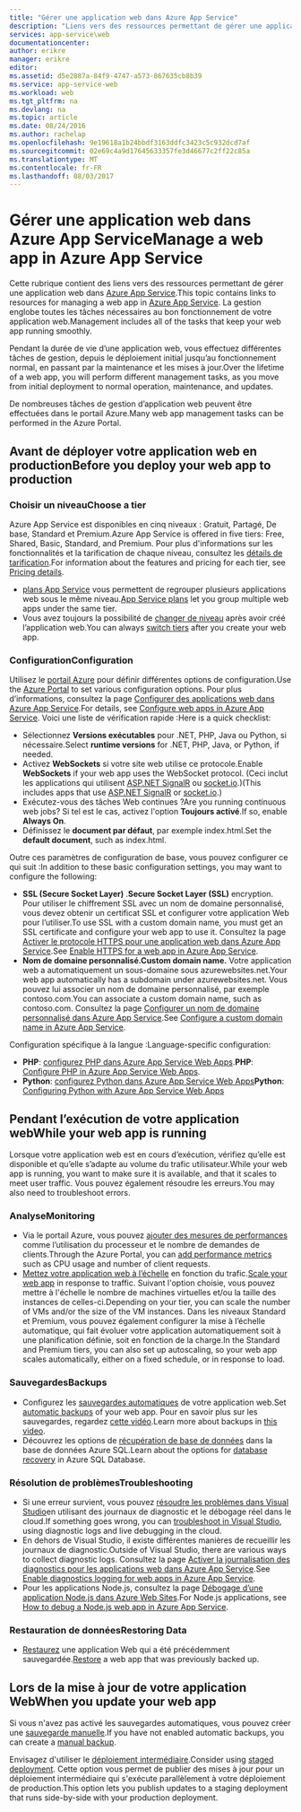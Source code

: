 ```yaml
---
title: "Gérer une application web dans Azure App Service"
description: "Liens vers des ressources permettant de gérer une application web dans Azure App Service."
services: app-service\web
documentationcenter: 
author: erikre
manager: erikre
editor: 
ms.assetid: d5e2887a-84f9-4747-a573-867635cb8b39
ms.service: app-service-web
ms.workload: web
ms.tgt_pltfrm: na
ms.devlang: na
ms.topic: article
ms.date: 08/24/2016
ms.author: rachelap
ms.openlocfilehash: 9e19618a1b24bbdf3163ddfc3423c5c932dcd7af
ms.sourcegitcommit: 02e69c4a9d17645633357fe3d46677c2ff22c85a
ms.translationtype: MT
ms.contentlocale: fr-FR
ms.lasthandoff: 08/03/2017
---
```

# <a name="manage-a-web-app-in-azure-app-service"></a><span data-ttu-id="f9e41-103">Gérer une application web dans Azure App Service</span><span class="sxs-lookup"><span data-stu-id="f9e41-103">Manage a web app in Azure App Service</span></span>
<span data-ttu-id="f9e41-104">Cette rubrique contient des liens vers des ressources permettant de gérer une application web dans [Azure App Service](http://go.microsoft.com/fwlink/?LinkId=529714).</span><span class="sxs-lookup"><span data-stu-id="f9e41-104">This topic contains links to resources for managing a web app in [Azure App Service](http://go.microsoft.com/fwlink/?LinkId=529714).</span></span> <span data-ttu-id="f9e41-105">La gestion englobe toutes les tâches nécessaires au bon fonctionnement de votre application web.</span><span class="sxs-lookup"><span data-stu-id="f9e41-105">Management includes all of the tasks that keep your web app running smoothly.</span></span> 

<span data-ttu-id="f9e41-106">Pendant la durée de vie d’une application web, vous effectuez différentes tâches de gestion, depuis le déploiement initial jusqu’au fonctionnement normal, en passant par la maintenance et les mises à jour.</span><span class="sxs-lookup"><span data-stu-id="f9e41-106">Over the lifetime of a web app, you will perform different management tasks, as you move from initial deployment to normal operation, maintenance, and updates.</span></span>

<span data-ttu-id="f9e41-107">De nombreuses tâches de gestion d’application web peuvent être effectuées dans le portail Azure.</span><span class="sxs-lookup"><span data-stu-id="f9e41-107">Many web app management tasks can be performed in the Azure Portal.</span></span>

## <a name="before-you-deploy-your-web-app-to-production"></a><span data-ttu-id="f9e41-108">Avant de déployer votre application web en production</span><span class="sxs-lookup"><span data-stu-id="f9e41-108">Before you deploy your web app to production</span></span>
### <a name="choose-a-tier"></a><span data-ttu-id="f9e41-109">Choisir un niveau</span><span class="sxs-lookup"><span data-stu-id="f9e41-109">Choose a tier</span></span>
<span data-ttu-id="f9e41-110">Azure App Service est disponibles en cinq niveaux : Gratuit, Partagé, De base, Standard et Premium.</span><span class="sxs-lookup"><span data-stu-id="f9e41-110">Azure App Service is offered in five tiers: Free, Shared, Basic, Standard, and Premium.</span></span> <span data-ttu-id="f9e41-111">Pour plus d'informations sur les fonctionnalités et la tarification de chaque niveau, consultez les [détails de tarification](https://azure.microsoft.com/pricing/details/app-service/).</span><span class="sxs-lookup"><span data-stu-id="f9e41-111">For information about the features and pricing for each tier, see [Pricing details](https://azure.microsoft.com/pricing/details/app-service/).</span></span> 

* <span data-ttu-id="f9e41-112">[plans App Service](../app-service/azure-web-sites-web-hosting-plans-in-depth-overview.md) vous permettent de regrouper plusieurs applications web sous le même niveau.</span><span class="sxs-lookup"><span data-stu-id="f9e41-112">[App Service plans](../app-service/azure-web-sites-web-hosting-plans-in-depth-overview.md) let you group multiple web apps under the same tier.</span></span>
* <span data-ttu-id="f9e41-113">Vous avez toujours la possibilité de [changer de niveau](web-sites-scale.md) après avoir créé l’application web.</span><span class="sxs-lookup"><span data-stu-id="f9e41-113">You can always [switch tiers](web-sites-scale.md) after you create your web app.</span></span>

### <a name="configuration"></a><span data-ttu-id="f9e41-114">Configuration</span><span class="sxs-lookup"><span data-stu-id="f9e41-114">Configuration</span></span>
<span data-ttu-id="f9e41-115">Utilisez le [portail Azure](https://portal.azure.com/) pour définir différentes options de configuration.</span><span class="sxs-lookup"><span data-stu-id="f9e41-115">Use the [Azure Portal](https://portal.azure.com/) to set various configuration options.</span></span> <span data-ttu-id="f9e41-116">Pour plus d’informations, consultez la page [Configurer des applications web dans Azure App Service](web-sites-configure.md).</span><span class="sxs-lookup"><span data-stu-id="f9e41-116">For details, see [Configure web apps in Azure App Service](web-sites-configure.md).</span></span> <span data-ttu-id="f9e41-117">Voici une liste de vérification rapide :</span><span class="sxs-lookup"><span data-stu-id="f9e41-117">Here is a quick checklist:</span></span>

* <span data-ttu-id="f9e41-118">Sélectionnez **Versions exécutables** pour .NET, PHP, Java ou Python, si nécessaire.</span><span class="sxs-lookup"><span data-stu-id="f9e41-118">Select **runtime versions** for .NET, PHP, Java, or Python, if needed.</span></span>
* <span data-ttu-id="f9e41-119">Activez **WebSockets** si votre site web utilise ce protocole.</span><span class="sxs-lookup"><span data-stu-id="f9e41-119">Enable **WebSockets** if your web app uses the WebSocket protocol.</span></span> <span data-ttu-id="f9e41-120">(Ceci inclut les applications qui utilisent [ASP.NET SignalR](http://www.asp.net/signalr) ou [socket.io](web-sites-nodejs-chat-app-socketio.md).)</span><span class="sxs-lookup"><span data-stu-id="f9e41-120">(This includes apps that use [ASP.NET SignalR](http://www.asp.net/signalr) or [socket.io](web-sites-nodejs-chat-app-socketio.md).)</span></span>
* <span data-ttu-id="f9e41-121">Exécutez-vous des tâches Web continues ?</span><span class="sxs-lookup"><span data-stu-id="f9e41-121">Are you running continuous web jobs?</span></span> <span data-ttu-id="f9e41-122">Si tel est le cas, activez l'option **Toujours activé**.</span><span class="sxs-lookup"><span data-stu-id="f9e41-122">If so, enable **Always On**.</span></span>
* <span data-ttu-id="f9e41-123">Définissez le **document par défaut**, par exemple index.html.</span><span class="sxs-lookup"><span data-stu-id="f9e41-123">Set the **default document**, such as index.html.</span></span>

<span data-ttu-id="f9e41-124">Outre ces paramètres de configuration de base, vous pouvez configurer ce qui suit :</span><span class="sxs-lookup"><span data-stu-id="f9e41-124">In addition to these basic configuration settings, you may want to configure the following:</span></span>

* <span data-ttu-id="f9e41-125">**SSL (Secure Socket Layer)** .</span><span class="sxs-lookup"><span data-stu-id="f9e41-125">**Secure Socket Layer (SSL)** encryption.</span></span> <span data-ttu-id="f9e41-126">Pour utiliser le chiffrement SSL avec un nom de domaine personnalisé, vous devez obtenir un certificat SSL et configurer votre application Web pour l’utiliser.</span><span class="sxs-lookup"><span data-stu-id="f9e41-126">To use SSL with a custom domain name, you must get an SSL certificate and configure your web app to use it.</span></span> <span data-ttu-id="f9e41-127">Consultez la page [Activer le protocole HTTPS pour une application web dans Azure App Service](app-service-web-tutorial-custom-ssl.md).</span><span class="sxs-lookup"><span data-stu-id="f9e41-127">See [Enable HTTPS for a web app in Azure App Service](app-service-web-tutorial-custom-ssl.md).</span></span>
* <span data-ttu-id="f9e41-128">**Nom de domaine personnalisé.**</span><span class="sxs-lookup"><span data-stu-id="f9e41-128">**Custom domain name.**</span></span> <span data-ttu-id="f9e41-129">Votre application web a automatiquement un sous-domaine sous azurewebsites.net.</span><span class="sxs-lookup"><span data-stu-id="f9e41-129">Your web app automatically has a subdomain under azurewebsites.net.</span></span> <span data-ttu-id="f9e41-130">Vous pouvez lui associer un nom de domaine personnalisé, par exemple contoso.com.</span><span class="sxs-lookup"><span data-stu-id="f9e41-130">You can associate a custom domain name, such as contoso.com.</span></span> <span data-ttu-id="f9e41-131">Consultez la page [Configurer un nom de domaine personnalisé dans Azure App Service](app-service-web-tutorial-custom-domain.md).</span><span class="sxs-lookup"><span data-stu-id="f9e41-131">See [Configure a custom domain name in Azure App Service](app-service-web-tutorial-custom-domain.md).</span></span>

<span data-ttu-id="f9e41-132">Configuration spécifique à la langue :</span><span class="sxs-lookup"><span data-stu-id="f9e41-132">Language-specific configuration:</span></span>

* <span data-ttu-id="f9e41-133">**PHP**: [configurez PHP dans Azure App Service Web Apps](web-sites-php-configure.md).</span><span class="sxs-lookup"><span data-stu-id="f9e41-133">**PHP**: [Configure PHP in Azure App Service Web Apps](web-sites-php-configure.md).</span></span>
* <span data-ttu-id="f9e41-134">**Python**: [configurez Python dans Azure App Service Web Apps](web-sites-python-configure.md)</span><span class="sxs-lookup"><span data-stu-id="f9e41-134">**Python**: [Configuring Python with Azure App Service Web Apps](web-sites-python-configure.md)</span></span>

## <a name="while-your-web-app-is-running"></a><span data-ttu-id="f9e41-135">Pendant l’exécution de votre application web</span><span class="sxs-lookup"><span data-stu-id="f9e41-135">While your web app is running</span></span>
<span data-ttu-id="f9e41-136">Lorsque votre application web est en cours d’exécution, vérifiez qu’elle est disponible et qu’elle s’adapte au volume du trafic utilisateur.</span><span class="sxs-lookup"><span data-stu-id="f9e41-136">While your web app is running, you want to make sure it is available, and that it scales to meet user traffic.</span></span> <span data-ttu-id="f9e41-137">Vous pouvez également résoudre les erreurs.</span><span class="sxs-lookup"><span data-stu-id="f9e41-137">You may also need to troubleshoot errors.</span></span>

### <a name="monitoring"></a><span data-ttu-id="f9e41-138">Analyse</span><span class="sxs-lookup"><span data-stu-id="f9e41-138">Monitoring</span></span>
* <span data-ttu-id="f9e41-139">Via le portail Azure, vous pouvez [ajouter des mesures de performances](web-sites-monitor.md) comme l’utilisation du processeur et le nombre de demandes de clients.</span><span class="sxs-lookup"><span data-stu-id="f9e41-139">Through the Azure Portal, you can [add performance metrics](web-sites-monitor.md) such as CPU usage and number of client requests.</span></span>
* <span data-ttu-id="f9e41-140">[Mettez votre application web à l’échelle](web-sites-scale.md) en fonction du trafic.</span><span class="sxs-lookup"><span data-stu-id="f9e41-140">[Scale your web app](web-sites-scale.md) in response to traffic.</span></span> <span data-ttu-id="f9e41-141">Suivant l'option choisie, vous pouvez mettre à l'échelle le nombre de machines virtuelles et/ou la taille des instances de celles-ci.</span><span class="sxs-lookup"><span data-stu-id="f9e41-141">Depending on your tier, you can scale the number of VMs and/or the size of the VM instances.</span></span> <span data-ttu-id="f9e41-142">Dans les niveaux Standard et Premium, vous pouvez également configurer la mise à l’échelle automatique, qui fait évoluer votre application automatiquement soit à une planification définie, soit en fonction de la charge.</span><span class="sxs-lookup"><span data-stu-id="f9e41-142">In the Standard and Premium tiers, you can also set up autoscaling, so your web app scales automatically, either on a fixed schedule, or in response to load.</span></span>  

### <a name="backups"></a><span data-ttu-id="f9e41-143">Sauvegardes</span><span class="sxs-lookup"><span data-stu-id="f9e41-143">Backups</span></span>
* <span data-ttu-id="f9e41-144">Configurez les [sauvegardes automatiques](web-sites-backup.md) de votre application web.</span><span class="sxs-lookup"><span data-stu-id="f9e41-144">Set [automatic backups](web-sites-backup.md) of your web app.</span></span> <span data-ttu-id="f9e41-145">Pour en savoir plus sur les sauvegardes, regardez [cette vidéo](https://azure.microsoft.com/documentation/videos/azure-websites-automatic-and-easy-backup/).</span><span class="sxs-lookup"><span data-stu-id="f9e41-145">Learn more about backups in [this video](https://azure.microsoft.com/documentation/videos/azure-websites-automatic-and-easy-backup/).</span></span>
* <span data-ttu-id="f9e41-146">Découvrez les options de [récupération de base de données](../sql-database/sql-database-business-continuity.md) dans la base de données Azure SQL.</span><span class="sxs-lookup"><span data-stu-id="f9e41-146">Learn about the options for [database recovery](../sql-database/sql-database-business-continuity.md) in Azure SQL Database.</span></span>

### <a name="troubleshooting"></a><span data-ttu-id="f9e41-147">Résolution de problèmes</span><span class="sxs-lookup"><span data-stu-id="f9e41-147">Troubleshooting</span></span>
* <span data-ttu-id="f9e41-148">Si une erreur survient, vous pouvez [résoudre les problèmes dans Visual Studio](web-sites-dotnet-troubleshoot-visual-studio.md#remotedebug)en utilisant des journaux de diagnostic et le débogage réel dans le cloud.</span><span class="sxs-lookup"><span data-stu-id="f9e41-148">If something goes wrong, you can [troubleshoot in Visual Studio](web-sites-dotnet-troubleshoot-visual-studio.md#remotedebug), using diagnostic logs and live debugging in the cloud.</span></span> 
* <span data-ttu-id="f9e41-149">En dehors de Visual Studio, il existe différentes manières de recueillir les journaux de diagnostic.</span><span class="sxs-lookup"><span data-stu-id="f9e41-149">Outside of Visual Studio, there are various ways to collect diagnostic logs.</span></span> <span data-ttu-id="f9e41-150">Consultez la page [Activer la journalisation des diagnostics pour les applications web dans Azure App Service](web-sites-enable-diagnostic-log.md).</span><span class="sxs-lookup"><span data-stu-id="f9e41-150">See [Enable diagnostics logging for web apps in Azure App Service](web-sites-enable-diagnostic-log.md).</span></span>
* <span data-ttu-id="f9e41-151">Pour les applications Node.js, consultez la page [Débogage d’une application Node.js dans Azure Web Sites](web-sites-nodejs-debug.md).</span><span class="sxs-lookup"><span data-stu-id="f9e41-151">For Node.js applications, see [How to debug a Node.js web app in Azure App Service](web-sites-nodejs-debug.md).</span></span>

### <a name="restoring-data"></a><span data-ttu-id="f9e41-152">Restauration de données</span><span class="sxs-lookup"><span data-stu-id="f9e41-152">Restoring Data</span></span>
* <span data-ttu-id="f9e41-153">[Restaurez](web-sites-restore.md) une application Web qui a été précédemment sauvegardée.</span><span class="sxs-lookup"><span data-stu-id="f9e41-153">[Restore](web-sites-restore.md) a web app that was previously backed up.</span></span>

## <a name="when-you-update-your-web-app"></a><span data-ttu-id="f9e41-154">Lors de la mise à jour de votre application Web</span><span class="sxs-lookup"><span data-stu-id="f9e41-154">When you update your web app</span></span>
<span data-ttu-id="f9e41-155">Si vous n'avez pas activé les sauvegardes automatiques, vous pouvez créer une [sauvegarde manuelle](web-sites-backup.md).</span><span class="sxs-lookup"><span data-stu-id="f9e41-155">If you have not enabled automatic backups, you can create a [manual backup](web-sites-backup.md).</span></span>

<span data-ttu-id="f9e41-156">Envisagez d'utiliser le [déploiement intermédiaire](web-sites-staged-publishing.md).</span><span class="sxs-lookup"><span data-stu-id="f9e41-156">Consider using [staged deployment](web-sites-staged-publishing.md).</span></span> <span data-ttu-id="f9e41-157">Cette option vous permet de publier des mises à jour pour un déploiement intermédiaire qui s'exécute parallèlement à votre déploiement de production.</span><span class="sxs-lookup"><span data-stu-id="f9e41-157">This option lets you publish updates to a staging deployment that runs side-by-side with your production deployment.</span></span> 


<!-- Anchors. -->

[Before you deploy your site to production]: #before-you-deploy-your-site-to-production
[While your website is running]: #while-your-website-is-running
[When you update your website]: #when-you-update-your-website



